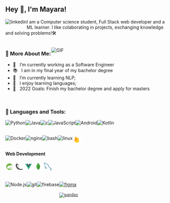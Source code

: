 ## Hey 👋, I'm Mayara!
<a href='https://www.linkedin.com/in/mayara-castro/'><img align='left' alt="linkedin" src="https://raw.githubusercontent.com/rahul-jha98/rahul-jha98/561d474902b59c7429ec22bb73e225696c27b202/assets/linkedin.svg" height='18px'/></a>

I am a Computer science student, Full Stack web developer and a ML learner. I like colaborating in projects, exchanging knowledge and solving problems!🛠️
<br/>
<br/>

<img align="right" alt="GIF" src="https://raw.githubusercontent.com/MayaraCastro/MayaraCastro/main/techstack.gif" width="360px"/>
  
### 🧐 More About Me:
- 🔭 &nbsp; I’m currently working as a Software Engineer
- 📚 &nbsp; I am in my final year of my bachelor degree
- 🌱 &nbsp; I’m currently learning NLP; 
- 💬 &nbsp; I enjoy learning languages;
- 🎯 &nbsp; 2022 Goals: Finish my bachelor degree and apply for masters

<br>

### 🔨 Languages and Tools:

<a href="https://www.python.org" target="_blank"><img align="left" alt="Python" height ="42px" src="https://raw.githubusercontent.com/rahul-jha98/github_readme_icons/main/language_and_tools/square/python/python.svg"></a>
<a href="https://www.java.com" target="_blank"><img align="left" alt="Java" height ="42px" src="https://raw.githubusercontent.com/rahul-jha98/github_readme_icons/main/language_and_tools/square/java/java.svg"></a>
<a href="https://en.wikipedia.org/wiki/C_(programming_language)" target="_blank"><img align="left" alt="c" height ="42px" src="https://github.com/rahul-jha98/README_icons/blob/main/language_and_tools/square/c/c.svg"></a>
<a href="https://developer.mozilla.org/en-US/docs/Web/JavaScript" target="_blank"> <img align="left" alt="JavaScript" height ="42px"  src="https://raw.githubusercontent.com/rahul-jha98/github_readme_icons/main/language_and_tools/square/javascript/javascript.svg"> </a>
<a href="https://developer.android.com" target="_blank"> <img align="left" alt="Android" height ="42px" src="https://raw.githubusercontent.com/rahul-jha98/github_readme_icons/main/language_and_tools/square/android/android.svg"> </a>
<a href="https://kotlinlang.org" target="_blank"><img align="left" alt="Kotlin" height ="42px" src="https://raw.githubusercontent.com/rahul-jha98/github_readme_icons/main/language_and_tools/square/kotlin/kotlin.svg"></a>
<br>
<br>

<a href="https://www.docker.com/" target="_blank"><img align="left" alt="Docker" height ="42px" src="https://github.com/rahul-jha98/README_icons/blob/main/language_and_tools/square/docker/docker.svg"></a>
<a href="https://www.nginx.com/" target="_blank"><img align="left" alt="nginx" height ="42px" src="https://github.com/rahul-jha98/README_icons/blob/main/language_and_tools/square/nginx/nginx.svg"></a>
<a href="https://en.wikipedia.org/wiki/Bash_(Unix_shell)" target="_blank"><img align="left" alt="bash" height ="42px" src="https://github.com/rahul-jha98/README_icons/blob/main/language_and_tools/square/bash/bash-colored.svg"></a>
<a href="https://www.kernel.org/" target="_blank"><img align="left" alt="linux" height ="42px" src="https://img.icons8.com/color/96/000000/linux.png"></a>

[<code><img src="https://raw.githubusercontent.com/fabioafreitas/fabioafreitas/main/svgs/firebase.svg" alt="firebase" width='26px'/></code>](https://firebase.google.com/)
#### Web Development
[<code><img src="https://raw.githubusercontent.com/fabioafreitas/fabioafreitas/main/svgs/spring.svg" alt="spring" width='26px'/></code>](https://spring.io/projects/spring-boot)
[<code><img src="https://raw.githubusercontent.com/fabioafreitas/fabioafreitas/main/svgs/flask.svg" alt="flask" width='26px'/></code>](https://flask.palletsprojects.com/en/2.0.x/)
[<code><img src="https://raw.githubusercontent.com/fabioafreitas/fabioafreitas/main/svgs/vue.svg" alt="vue" width='26px'/></code>](https://vuejs.org/)
[<code><img src="https://raw.githubusercontent.com/fabioafreitas/fabioafreitas/main/svgs/mongodb.svg" alt="mongodb" width='26px'/></code>](https://www.mongodb.com/)
[<code><img src="https://raw.githubusercontent.com/fabioafreitas/fabioafreitas/main/svgs/mysql.svg" alt="mysql" width='26px'/></code>](https://www.mysql.com/)

<br>
<a href="https://nodejs.org" target="_blank"><img align="left" alt="Node.js" height ="42px" src="https://raw.githubusercontent.com/rahul-jha98/github_readme_icons/main/language_and_tools/square/node/node.svg"></a>
<a href="https://git-scm.com/" target="_blank"> <img src="https://raw.githubusercontent.com/rahul-jha98/github_readme_icons/main/language_and_tools/square/git-scm/git-scm.svg" align="left" alt="git" height='42px'/> </a>
<a href="https://www.figma.com/" target="_blank"> <img src="https://raw.githubusercontent.com/rahul-jha98/github_readme_icons/main/language_and_tools/square/figma/figma.svg" alt="figma" height='42px'/> </a>
<a href="https://firebase.google.com/" target="_blank"> <img align="left" src="https://raw.githubusercontent.com/rahul-jha98/github_readme_icons/main/language_and_tools/square/firebase/firebase.svg" alt="firebase" height ="42px"/> </a>


[<code><img src="https://pandas.pydata.org/static/img/pandas_mark.svg" alt="pandas" width='26px'/></code>](https://pandas.pydata.org/)
<br>
